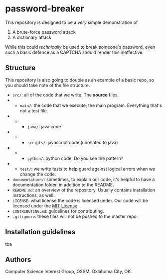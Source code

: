 # password-breaker
This repository is designed to be a *very* simple demonstration of
1. A brute-force password attack
2. A dictionary attack

While this could *technically* be used to break someone's password, even such a basic defence as a CAPTCHA should render this ineffective.

## Structure
This repository is also going to double as an example of a basic repo, so you should take note of the file structure.

- `src/`: all of the code that we write. The **source** files.
- - `main/`: the code that we execute; the main program. Everything that's not a test file.
- - - `java/`: java code
- - - `scripts/`: javascript code (unrelated to java)
- - - `python/`: python code. Do you see the pattern?
- - `test/`: we write *tests* to help guard against logical errors when we change the code.
- `documentation/`: sometimes, to explain our code, it's helpful to have a documentation folder, in addition to the README.
- `README.md`: an overview of the repository. Usually contains installation instructions, as well.
- `LICENSE`: what license the code is licensed under. Our code will be licensed under the [MIT License](LICENSE).
- `CONTRIBUTING.md`: guidelines for contributing.
- `.gitignore`: these files will not be pushed to the master repo.

## Installation guidelines
tba

## Authors
Computer Science Interest Group, OSSM, Oklahoma City, OK.
